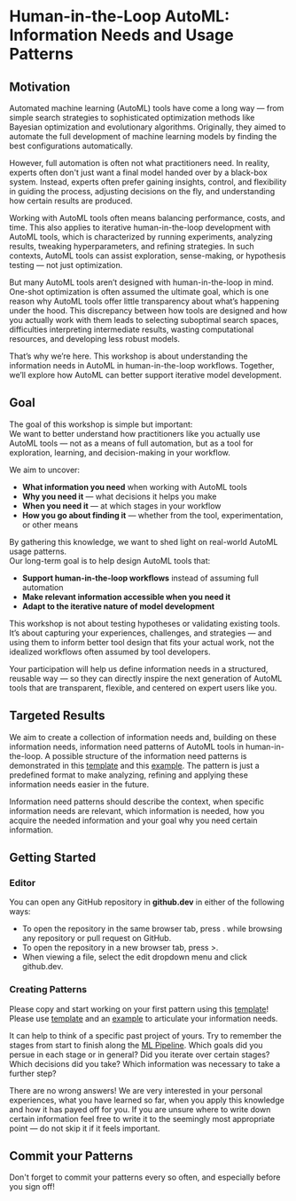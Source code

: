 # Human-in-the-Loop AutoML: Information Needs and Usage Patterns


## Motivation

Automated machine learning (AutoML) tools have come a long way — from simple search strategies to sophisticated optimization methods like Bayesian optimization and evolutionary algorithms. Originally, they aimed to automate the full development of machine learning models by finding the best configurations automatically.

However, full automation is often not what practitioners need. In reality, experts often don't just want a final model handed over by a black-box system. Instead, experts often prefer gaining insights, control, and flexibility in guiding the process, adjusting decisions on the fly, and understanding how certain results are produced.

Working with AutoML tools often means balancing performance, costs, and time. This also applies to iterative human-in-the-loop development with AutoML tools, which is characterized by running experiments, analyzing results, tweaking hyperparameters, and refining strategies. In such contexts, AutoML tools can assist exploration, sense-making, or hypothesis testing — not just optimization.

But many AutoML tools aren’t designed with human-in-the-loop in mind. One-shot optimization is often assumed the ultimate goal, which is one reason why AutoML tools offer little transparency about what’s happening under the hood. This discrepancy between how tools are designed and how you actually work with them leads to selecting suboptimal search spaces, difficulties interpreting intermediate results, wasting computational resources, and developing less robust models.

That’s why we’re here. This workshop is about understanding the information needs in AutoML in human-in-the-loop workflows. Together, we’ll explore how AutoML can better support iterative model development.

## Goal

The goal of this workshop is simple but important:  
We want to better understand how practitioners like you actually use AutoML tools — not as a means of full automation, but as a tool for exploration, learning, and decision-making in your workflow.

We aim to uncover:
- **What information you need** when working with AutoML tools
- **Why you need it** — what decisions it helps you make
- **When you need it** — at which stages in your workflow
- **How you go about finding it** — whether from the tool, experimentation, or other means

By gathering this knowledge, we want to shed light on real-world AutoML usage patterns.  
Our long-term goal is to help design AutoML tools that:
- **Support human-in-the-loop workflows** instead of assuming full automation
- **Make relevant information accessible when you need it**
- **Adapt to the iterative nature of model development**

This workshop is not about testing hypotheses or validating existing tools.  
It’s about capturing your experiences, challenges, and strategies — and using them to inform better tool design that fits your actual work, not the idealized workflows often assumed by tool developers.

Your participation will help us define information needs in a structured, reusable way — so they can directly inspire the next generation of AutoML tools that are transparent, flexible, and centered on expert users like you.


## Targeted Results

We aim to create a collection of information needs and, building on these information needs, information need patterns of AutoML tools in human-in-the-loop. A possible structure of the information need patterns is demonstrated in this [template](Template.md) and this [example](Example.md). The pattern is just a predefined format to make analyzing, refining and applying these information needs easier in the future.

Information need patterns should describe the context, when specific information needs are relevant, which information is needed, how you acquire the needed information and your goal why you need certain information.


## Getting Started

### Editor

You can open any GitHub repository in **github.dev** in either of the following ways:

* To open the repository in the same browser tab, press . while browsing any repository or pull request on GitHub.
* To open the repository in a new browser tab, press >.
* When viewing a file, select the edit dropdown menu and click github.dev.

### Creating Patterns

Please copy and start working on your first pattern using this [template](workshop/Template.md)! Please use [template](workshop/Template.md) and an [example](workshop/Example.md) to articulate your information needs.

It can help to think of a specific past project of yours. Try to remember the stages from start to finish along the [ML Pipeline](ML%20Pipeline%20Overview.md). Which goals did you persue in each stage or in general? Did you iterate over certain stages? Which decisions did you take? Which information was necessary to take a further step?

There are no wrong answers! We are very interested in your personal experiences, what you have learned so far, when you apply this knowledge and how it has payed off for you.
If you are unsure where to write down certain information feel free to write it to the seemingly most appropriate point — do not skip it if it feels important.


## Commit your Patterns

Don't forget to commit your patterns every so often, and especially before you sign off!
